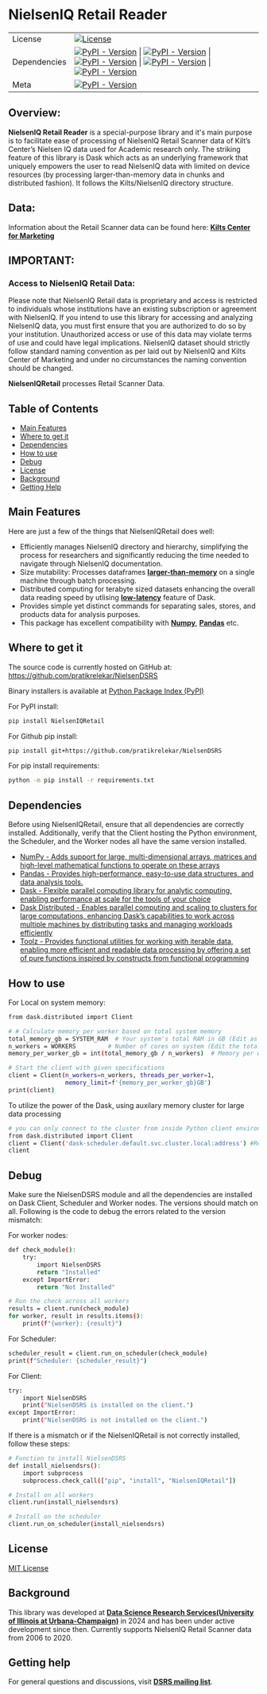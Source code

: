 # NielsenIQ Retail Reader


| | |
| --- | --- |
| License | [![License](https://img.shields.io/badge/LICENSE-blue)](https://github.com/pratikrelekar/NielsenDSRS/blob/main/LICENSE) |
| Dependencies | [![PyPI - Version](https://img.shields.io/pypi/v/pandas?logo=pandas&logoColor=blue&label=Pandas&color=blue)](https://pandas.pydata.org) \| [![PyPI - Version](https://img.shields.io/pypi/v/dask?logo=Dask&label=Dask&color=orange)](https://www.dask.org) \| [![PyPI - Version](https://img.shields.io/pypi/v/distributed?logo=dask&logoColor=yellow&label=Distributed&color=yellow)](https://distributed.dask.org) \| [![PyPI - Version](https://img.shields.io/pypi/v/numpy?logo=numpy&logoColor=green&label=Numpy&color=green)](https://numpy.org) \| [![PyPI - Version](https://img.shields.io/pypi/v/toolz?logo=toolz&logoColor=red&label=Toolz&color=red)](https://pypi.org/project/toolz/)
| Meta | [![PyPI - Version](https://img.shields.io/pypi/v/NielsenIQRetail)](https://pypi.org/project/NielsenIQRetail/)




## Overview:

**NielsenIQ Retail Reader** is a special-purpose library and it's main purpose is to facilitate ease of processing of NielsenIQ Retail Scanner data of Kilt’s Center’s Nielsen IQ data used for Academic research only. The striking feature of this library is Dask which acts as an underlying framework that uniquely empowers the user to read NielsenIQ data with limited on device resources (by processing larger-than-memory data in chunks and distributed fashion). It follows the Kilts/NielsenIQ directory structure.

## Data:
Information about the Retail Scanner data can be found here: [**Kilts Center for Marketing**](https://www.chicagobooth.edu/research/kilts/research-data/nielseniq)

## IMPORTANT:

### Access to NielsenIQ Retail Data:

Please note that NielsenIQ Retail data is proprietary and access is restricted to individuals whose institutions have an existing subscription or agreement with NielsenIQ. If you intend to use this library for accessing and analyzing NielsenIQ data, you must first ensure that you are authorized to do so by your institution. Unauthorized access or use of this data may violate terms of use and could have legal implications. NielsenIQ dataset should strictly follow standard naming convention as per laid out by NielsenIQ and Kilts Center of Marketing and under no circumstances the naming convention should be changed.

**NielsenIQRetail** processes Retail Scanner Data.

## Table of Contents

- [Main Features](#main-features)
- [Where to get it](#where-to-get-it)
- [Dependencies](#dependencies)
- [How to use](#how-to-use)
- [Debug](#debug)
- [License](#license)
- [Background](#background)
- [Getting Help](#getting-help)

## Main Features
Here are just a few of the things that NielsenIQRetail does well:
  - Efficiently manages NielsenIQ directory and hierarchy, simplifying the process for researchers and significantly reducing the time needed to navigate through NielsenIQ documentation.
  - Size mutability: Processes dataframes [**larger-than-memory**](https://examples.dask.org/dataframe.html) on a single machine through batch processing.
  - Distributed computing for terabyte sized datasets enhancing the overall data reading speed by utlising [**low-latency**](https://distributed.dask.org/en/stable/) feature of Dask.
  - Provides simple yet distinct commands for separating sales, stores, and products data for analysis purposes.
  - This package has excellent compatibility with [**Numpy**](https://numpy.org), [**Pandas**](https://pandas.pydata.org) etc.


## Where to get it
The source code is currently hosted on GitHub at:
https://github.com/pratikrelekar/NielsenDSRS

Binary installers is available at [Python Package Index (PyPI)](https://pypi.org/)

For PyPI install:
```sh
pip install NielsenIQRetail
```


For Github pip install:
```sh
pip install git+https://github.com/pratikrelekar/NielsenDSRS
```

For pip install requirements:
```sh
python -m pip install -r requirements.txt
```


## Dependencies

Before using NielsenIQRetail, ensure that all dependencies are correctly installed. Additionally, verify that the Client hosting the Python environment, the Scheduler, and the Worker nodes all have the same version installed.

- [NumPy - Adds support for large, multi-dimensional arrays, matrices and high-level mathematical functions to operate on these arrays](https://pypi.org/project/numpy/1.26.3/)
- [Pandas - Provides high-performance, easy-to-use data structures, and data analysis tools.](https://pypi.org/project/pandas/2.2.0/)
- [Dask - Flexible parallel computing library for analytic computing, enabling performance at scale for the tools of your choice](https://pypi.org/project/dask/2024.1.1/)
- [Dask Distributed - Enables parallel computing and scaling to clusters for large computations, enhancing Dask’s capabilities to work across multiple machines by distributing tasks and managing workloads efficiently](https://pypi.org/project/distributed/2024.1.1/)
- [Toolz - Provides functional utilities for working with iterable data, enabling more efficient and readable data processing by offering a set of pure functions inspired by constructs from functional programming](https://pypi.org/project/toolz/0.12.0/)



## How to use

For Local on system memory:

```sh
from dask.distributed import Client

# # Calculate memory per worker based on total system memory
total_memory_gb = SYSTEM_RAM  # Your system's total RAM in GB (Edit as per system memory)
n_workers = WORKERS         # Number of cores on system (Edit the total workers you want)
memory_per_worker_gb = int(total_memory_gb / n_workers)  # Memory per worker in GB

# Start the client with given specifications
client = Client(n_workers=n_workers, threads_per_worker=1, 
                memory_limit=f'{memory_per_worker_gb}GB')
print(client)
```


To utilize the power of the Dask, using auxilary memory cluster for large data processing
```sh
# you can only connect to the cluster from inside Python client environment
from dask.distributed import Client
client = Client('dask-scheduler.default.svc.cluster.local:address') #Replace the address with your actual address of the memory cluster
client
```


## Debug

Make sure the NielsenDSRS module and all the dependencies are installed on Dask Client, Scheduler and Worker nodes. The versions should match on all. Following is the code to debug the errors related to the version mismatch:

For worker nodes:
```sh
def check_module():
    try:
        import NielsenDSRS
        return "Installed"
    except ImportError:
        return "Not Installed"

# Run the check across all workers
results = client.run(check_module)
for worker, result in results.items():
    print(f"{worker}: {result}")
```

For Scheduler:
```sh
scheduler_result = client.run_on_scheduler(check_module)
print(f"Scheduler: {scheduler_result}")
```

For Client:
```sh
try:
    import NielsenDSRS
    print("NielsenDSRS is installed on the client.")
except ImportError:
    print("NielsenDSRS is not installed on the client.")
```


If there is a mismatch or if the NielsenIQRetail is not correctly installed, follow these steps:


```sh
# Function to install NielsenDSRS
def install_nielsendsrs():
    import subprocess
    subprocess.check_call(["pip", "install", "NielsenIQRetail"])

# Install on all workers
client.run(install_nielsendsrs)

# Install on the scheduler
client.run_on_scheduler(install_nielsendsrs)
```




## License

[MIT License](https://github.com/pratikrelekar/NielsenIQDSRS/blob/main/LICENSE)


## Background

This library was developed at [**Data Science Research Services(University of Illinois at Urbana-Champaign)**](https://dsrs.illinois.edu) in 2024 and has been under active development since then. Currently supports NielsenIQ Retail Scanner data from 2006 to 2020.


## Getting help

For general questions and discussions, visit [**DSRS mailing list**](https://dsrs.illinois.edu/about/faq).


